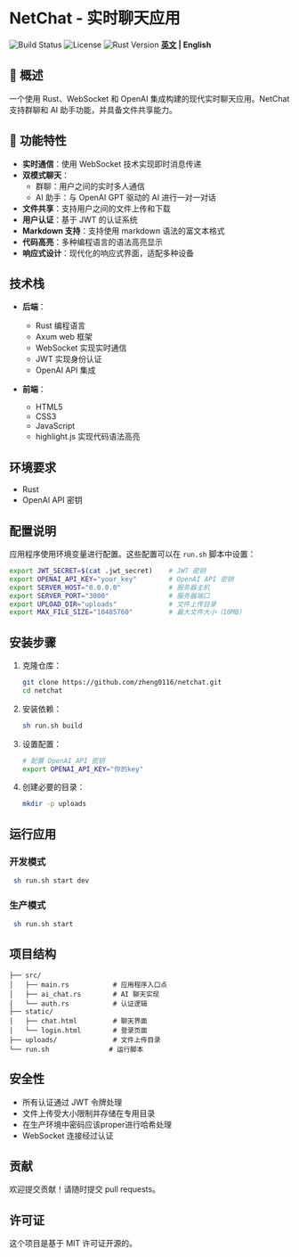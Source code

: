 # NetChat - 实时聊天应用
  ![Build Status](https://img.shields.io/badge/build-chat-brightgreen) ![License](https://img.shields.io/badge/license-MIT-blue) ![Rust Version](https://img.shields.io/badge/rust-1.80.1-blue)
 <strong>[英文](./README.md) | English</strong>
 ## 🌟 概述
一个使用 Rust、WebSocket 和 OpenAI 集成构建的现代实时聊天应用。NetChat 支持群聊和 AI 助手功能，并具备文件共享能力。

## 🚀 功能特性

- **实时通信**：使用 WebSocket 技术实现即时消息传递
- **双模式聊天**：
  - 群聊：用户之间的实时多人通信
  - AI 助手：与 OpenAI GPT 驱动的 AI 进行一对一对话
- **文件共享**：支持用户之间的文件上传和下载
- **用户认证**：基于 JWT 的认证系统
- **Markdown 支持**：支持使用 markdown 语法的富文本格式
- **代码高亮**：多种编程语言的语法高亮显示
- **响应式设计**：现代化的响应式界面，适配多种设备

## 技术栈

- **后端**：
  - Rust 编程语言
  - Axum web 框架
  - WebSocket 实现实时通信
  - JWT 实现身份认证
  - OpenAI API 集成

- **前端**：
  - HTML5
  - CSS3
  - JavaScript
  - highlight.js 实现代码语法高亮

## 环境要求

- Rust 
- OpenAI API 密钥

## 配置说明

应用程序使用环境变量进行配置。这些配置可以在 `run.sh` 脚本中设置：

```bash
export JWT_SECRET=$(cat .jwt_secret)    # JWT 密钥
export OPENAI_API_KEY="your_key"        # OpenAI API 密钥
export SERVER_HOST="0.0.0.0"            # 服务器主机
export SERVER_PORT="3000"               # 服务器端口
export UPLOAD_DIR="uploads"             # 文件上传目录
export MAX_FILE_SIZE="10485760"         # 最大文件大小（10MB）
```

## 安装步骤

1. 克隆仓库：
   ```bash
   git clone https://github.com/zheng0116/netchat.git
   cd netchat
   ```

2. 安装依赖：
   ```bash
   sh run.sh build
   ```

3. 设置配置：
   ```bash
   # 配置 OpenAI API 密钥
   export OPENAI_API_KEY="你的key"
   ```

4. 创建必要的目录：
   ```bash
   mkdir -p uploads
   ```

## 运行应用

### 开发模式

```bash
 sh run.sh start dev
```

### 生产模式

```bash
 sh run.sh start
```


## 项目结构

```
├── src/
│   ├── main.rs           # 应用程序入口点
│   ├── ai_chat.rs        # AI 聊天实现
│   └── auth.rs           # 认证逻辑
├── static/
│   ├── chat.html         # 聊天界面
│   └── login.html        # 登录页面
├── uploads/              # 文件上传目录
└── run.sh               # 运行脚本
```

## 安全性

- 所有认证通过 JWT 令牌处理
- 文件上传受大小限制并存储在专用目录
- 在生产环境中密码应该proper进行哈希处理
- WebSocket 连接经过认证

## 贡献

欢迎提交贡献！请随时提交 pull requests。

## 许可证
这个项目是基于 MIT 许可证开源的。
